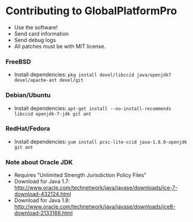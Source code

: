 # Contributing to GlobalPlatformPro
 * Use the software!
 * Send card information
 * Send debug logs
 * All patches must be with MIT license.

### FreeBSD
 * Install dependencies: `pkg install devel/libccid java/openjdk7 devel/apache-ant devel/git`

### Debian/Ubuntu
 * Install dependencies: `apt-get install --no-install-recommends libccid openjdk-7-jdk git ant`

### RedHat/Fedora
 * Install dependencies: `yum install pcsc-lite-ccid java-1.8.0-openjdk git ant`

### Note about Oracle JDK
 * Requires "Unlimited Strength Jurisdiction Policy Files"
  * Download for Java 1.7: http://www.oracle.com/technetwork/java/javase/downloads/jce-7-download-432124.html
  * Download for Java 1.8: http://www.oracle.com/technetwork/java/javase/downloads/jce8-download-2133166.html
